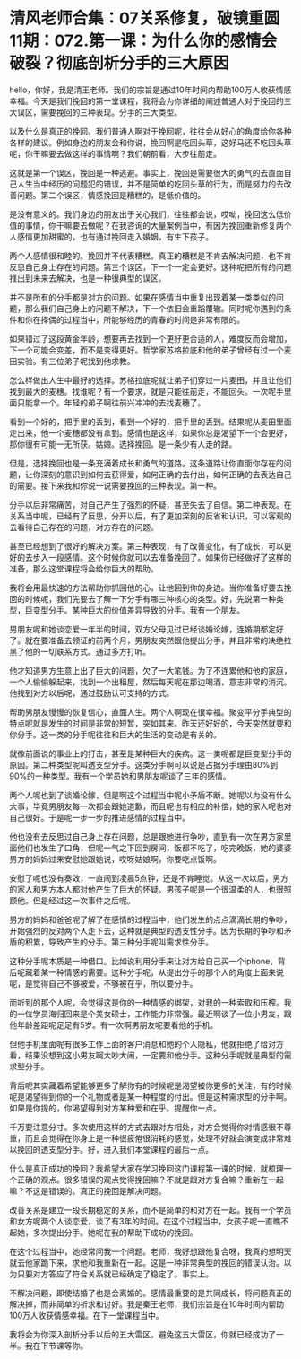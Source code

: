 # 清风老师合集：07关系修复，破镜重圆11期：072.第一课：为什么你的感情会破裂？彻底剖析分手的三大原因

hello，你好，我是清王老师。我们的宗旨是通过10年时间内帮助100万人收获情感幸福。今天是我们挽回的第一堂课程，我将会为你详细的阐述普通人对于挽回的三大误区，需要挽回的三种表现。分手的三大类型。

以及什么是真正的挽回。我们普通人啊对于挽回呢，往往会从好心的角度给你各种各样的建议。例如身边的朋友会和你说，挽回啊是吃回头草，这好马还不吃回头草呢，你干嘛要去做这样的事情啊？我们朝前看，大步往前走。

这就是第一个误区，挽回是一种逃避。事实上，挽回是需要很大的勇气的去直面自己人生当中经历的问题犯的错误，并不是简单的吃回头草的行为，而是努力的去改善问题。第二个误区，情感挽回是糟糕的，是低价值的。

是没有意义的。我们身边的朋友出于关心我们，往往都会说，哎呦，挽回这么低价值的事情，你干嘛要去做呢？在我咨询的大量案例当中，有因为挽回重新修复两个人感情更加甜蜜的，也有通过挽回走入婚姻，有生下孩子。

两个人感情很和睦的。挽回并不代表糟糕。真正的糟糕是不肯去解决问题，也不肯反思自己身上存在的问题。第三个误区，下一个一定会更好。这种呢把所有的问题推出到未来去解决，也是一种很典型的误区。

并不是所有的分手都是对方的问题。如果在感情当中重复出现着某一类类似的问题，那么我们自己身上的问题不解决，下一个依旧会重蹈覆辙。同时呢你遇到的条件和你在择偶的过程当中，所能够经历的青春的时间是非常有限的。

如果错过了这段黄金年龄，想要再去找到一个更好更合适的人，难度反而会增加，下一个可能会变差，而不是变得更好。哲学家苏格拉底和他的弟子曾经有过一个麦田实验。有三位弟子呢找到他求教。

怎么样做出人生中最好的选择。苏格拉底呢就让弟子们穿过一片麦田，并且让他们找到最大的麦穗。找谁呢？有一个要求，就是只能往前走，不能回头。一次呢手里面只能拿一个。年轻的弟子啊往前兴冲冲的去找麦穗了。

看到一个好的，把手里的丢到，看到一个好的，把手里的丢到。结果呢从麦田里面走出来，他一个麦穗都没有拿到。感情也是这样，如果你总是渴望下一个会更好，那你很有可能一无所获。姑娘。选择挽回。是一条少有人走的路。

但是，选择挽回也是一条充满着成长和勇气的道路。这条道路让你直面你存在的问题，让你深刻的意识到如何去获得爱，如何正确的去付出，如何正确的去表达自己的需要。接下来我和你说一说需要挽回的三种表现。第一种。

分手以后非常痛苦，对自己产生了强烈的怀疑，甚至失去了自信。第二种表现。在关系当中呢，已经有了反思，分开以后，有了更加深刻的反省和认识，可以客观的去看待自己存在的问题，对方存在的问题。

甚至已经想到了很好的解决方案。第三种表现，有了改善变化，有了成长，可以更好的去步入一段感情。这个时候你就可以去准备挽回了。如果你已经做好了这样的准备，那么这堂课程将会给你巨大的帮助。

我将会用最快速的方法帮助你抓回他的心，让他回到你的身边。当你准备好要去挽回的时候呢，我们先要去了解一下分手有哪三种核心的类型。好，先说第一种类型，巨变型分手。某种巨大的价值差异导致的分手。我有一个朋友。

男朋友呢和她谈恋爱一年半的时间，双方父母见过已经谈婚论嫁，连婚期都定好了。就在要准备去领证的前两个月，男朋友突然跟他提出分手，并且非常的决绝拉黑了他的一切联系方式。通过多方打听。

他才知道男方生意上出了巨大的问题，欠了一大笔钱。为了不连累他和他的家庭，一个人偷偷躲起来，找到一个出租屋，然后每天呢在那边喝酒，意志非常的消沉。他找到对方以后呢，通过鼓励认可支持的方式。

帮助男朋友慢慢的恢复信心，直面人生。两个人啊现在很幸福。聚变平分手典型的特点呢就是发生的时间是非常的短暂，突如其来。昨天还好好的，今天突然就要和你分手。这一类的分手呢往往和巨大的生活的变动是有关的。

就像前面说的事业上的打击，甚至是某种巨大的疾病。这一类呢都是巨变型分手的原因。第二种类型呢叫透支型分手。这类分手啊可以说是占据分手理由80%到90%的一种类型。我有一个学员她和男朋友呢谈了三年的感情。

两个人呢也到了谈婚论嫁，但是啊这个过程当中呢小矛盾不断。她呢以为没有什么大事，毕竟男朋友每一次都会跟她道歉，而且呢也有相应的补偿，她的家人呢也对自己很好。于是呢一步一步的推进感情的过程当中。

他也没有去反思过自己身上存在问题，总是跟她进行争吵，直到有一次在男方家里面他们也发生了口角，但呢一气之下回到房间，饭都不吃了，吃完晚饭，她的婆婆男方的妈妈过来安慰她跟她说，哎呀姑娘啊，你要吃点饭啊。

安慰了呢也没有奏效，一直闹到凌晨5点钟，还是不肯睡觉。从这一次以后，男方的家人和男方本人都对他产生了巨大的怀疑。男孩子呢是一个很温柔的人，也很照顾他。但是经过这一次事件之后呢。

男方的妈妈和爸爸呢了解了在感情的过程当中，他们发生的点点滴滴长期的争吵，开始强烈的反对两个人走下去，这种就是典型的透支性分手。因为长期的争吵和矛盾的积累，导致产生的分手。第三种分手呢叫需求性分手。

这种分手呢本质是一种借口。比如说利用分手来让对方给自己买一个iphone，背后呢藏着某一种情感的需要。这种分手呢，从提出分手的那个人的角度上面来说呢，是觉得自己不够被爱，不够被在乎，所以要分手。

而听到的那个人呢，会觉得这是你的一种情感的绑架，对我的一种索取和压榨。我的一位学员海归回来是个美女硕士，工作能力非常强。最近啊谈了一位小男友，跟他年龄差距呢足足有5岁。有一次啊男朋友呢要看他的手机。

但他手机里面呢有很多工作上面的客户消息和她的个人隐私，他就拒绝了给对方看，结果没想到这小男友啊大吵大闹，一定要和他分手。这种分手呢就是典型的需求型分手。

背后呢其实藏着希望能够更多了解你有的时候呢是渴望被你更多的关注，有的时候呢是渴望得到你的一个礼物或者是某一种程度的付出。但是这种需求型的分手啊。如果是你提的，你渴望得到对方某种爱和在乎。提醒你一点。

千万要注意分寸。多次使用这样的方式去跟对方相处，对方会觉得你对情感很不尊重，而且会觉得在你身上是一种很疲倦很消耗的感觉，处理不好就会演变成非常难以挽回的透支型分手。好，进入我们本堂课程的最后一点。

什么是真正成功的挽回？我希望大家在学习挽回这门课程第一课的时候，就梳理一个正确的观点。很多错误的观点觉得挽回嘛？不就是跟对方复合嘛？重新在一起嘛？不这是错误的。真正的挽回是解决问题。

改善关系是建立一段长期稳定的关系，而不是简单的和对方在一起。我有一个学员和女方呢两个人谈恋爱，谈了有3年的时间。在这个过程当中，女孩子呢一直瞧不起她，多次提出分手。她呢在我的帮助下成功的挽回。

在这个过程当中，她经常问我一个问题。老师，我好想跟他复合呀，我真的想明天就去他家跪下来，求他和我重新在一起。这是一种非常典型的挽回的错误认治。以为只要对方答应了符合关系就已经确定了稳定了。事实上。

不解决问题，即使结婚了也是会离婚的。感情最重要的是共同成长，将问题真正的解决掉，而非简单的祈求和讨好。我是秦王老师，我们宗旨是在10年时间内帮助100万人收获情感幸福。在下一堂课程当中。

我将会为你深入剖析分手以后的五大雷区，避免这五大雷区，你就已经成功了一半。我在下节课等你。